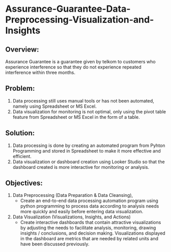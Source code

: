 # Assurance-Guarantee-Data-Preprocessing-Visualization-and-Insights

## Overview:
Assurance Guarantee is a guarantee given by telkom to customers who experience interference so that they do not experience repeated interference within three months.

## Problem:
  1. Data processing still uses manual tools or has not been automated, namely using Spreadsheet or MS Excel.
  2. Data visualization for monitoring is not optimal, only using the pivot table feature from Spreadsheet or MS Excel in the form of a table.

## Solution:
  1. Data processing is done by creating an automated program from Pyhton Programming and stored in Spreadsheet to make it more effective and efficient.
  2. Data visualization or dashboard creation using Looker Studio so that the dashboard created is more interactive for monitoring or analysis.

## Objectives:
  1. Data Preprocessing (Data Preparation & Data Cleansing),
     - Create an end-to-end data processing automation program using python programming to process data according to analysis needs more quickly and easily before entering data visualization.
  2. Data Visualization (Visualizations, Insights, and Actions)
     - Create interactive dashboards that contain attractive visualizations by adjusting the needs to facilitate analysis, monitoring, drawing insights / conclusions, and decision making. Visualizations displayed in the dashboard are metrics that are needed by related units and have been discussed previously.
